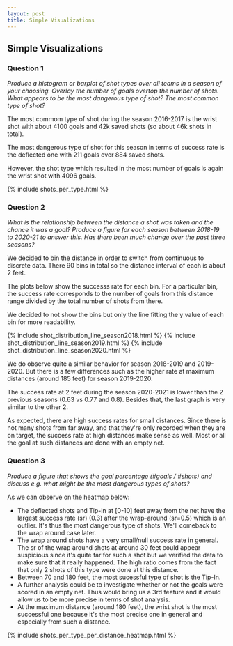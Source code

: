 ```yaml
---
layout: post
title: Simple Visualizations
---
```


## Simple Visualizations

### Question 1
*Produce a histogram or barplot of shot types over all teams in a season of your choosing. Overlay the number of goals overtop the number of shots. What appears to be the most dangerous type of shot? The most common type of shot?*

The most commom type of shot during the season 2016-2017 is the wrist shot with about 4100 goals and 42k saved shots (so about 46k shots in total). 


The most dangerous type of shot for this season in terms of success rate is the deflected one with 211 goals over 884 saved shots. 

However, the shot type which resulted in the most number of goals is again the wrist shot with 4096 goals. 


{% include shots_per_type.html %}


### Question 2
*What is the relationship between the distance a shot was taken and the chance it was a goal? Produce a figure for each season between 2018-19 to 2020-21 to answer this.  Has there been much change over the past three seasons?*

We decided to bin the distance in order to switch from continuous to discrete data.
There 90 bins in total so the distance interval of each is about 2 feet.

The plots below show the successs rate for each bin. For a particular bin, the success rate corresponds to the number of goals from this distance range divided by the total number of shots from there.

We decided to not show the bins but only the line fitting the y value of each bin for more readability.

<!--{% include shot_distribution_season2018.html %}-->
<!--{% include shot_distribution_season2019.html %}-->
<!--{% include shot_distribution_season2020.html %}-->
{% include shot_distribution_line_season2018.html %}
{% include shot_distribution_line_season2019.html %}
{% include shot_distribution_line_season2020.html %}

We do observe quite a similar behavior for season 2018-2019 and 2019-2020. But there is a few differences such as the higher rate at maximum distances (around 185 feet) for season 2019-2020.

The success rate at 2 feet during the season 2020-2021 is lower than the 2 previous seasons (0.63 vs 0.77 and 0.8). Besides that, the last graph is very similar to the other 2. 

As expected, there are high success rates for small distances. Since there is not many shots from far away, and that they're only recorded when they are on target, the success rate at high distances make sense as well. Most or all the goal at such distances are done with an empty net. 


### Question 3
*Produce a figure that shows the goal percentage (#goals / #shots) and discuss e.g. what might be the most dangerous types of shots?*


As we can observe on the heatmap below:
* The deflected shots and Tip-in at [0-10] feet away from the net have the largest success rate (sr) (0.3) after the wrap-around (sr=0.5) which is an outlier. It's thus the most dangerous type of shots. We'll comeback to the wrap around case later. 
* The wrap around shots have a very small/null success rate in general. The sr of the wrap around shots at around 30 feet could appear suspicious since it's quite far for such a shot but we verified the data to make sure that it really happened. The high ratio comes from the fact that only 2 shots of this type were done at this distance.
* Between 70 and 180 feet, the most sucessful type of shot is the Tip-In.
* A further analysis could be to investigate whether or not the goals were scored in an empty net. Thus would bring us a 3rd feature and it would allow us to be more precise in terms of shot analysis.
* At the maximum distance (around 180 feet), the wrist shot is the most successful one because it's the most precise one in general and especially from such a distance.


{% include shots_per_type_per_distance_heatmap.html %}


